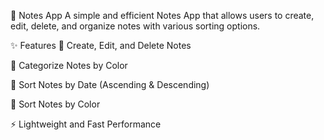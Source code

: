 
 📝 Notes App
A simple and efficient Notes App that allows users to create, edit, delete, and organize notes with various sorting options.

✨ Features
📝 Create, Edit, and Delete Notes

🎨 Categorize Notes by Color

📅 Sort Notes by Date (Ascending & Descending)

📌 Sort Notes by Color

⚡ Lightweight and Fast Performance

